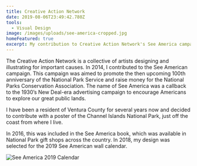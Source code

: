 ```yaml
---
title: Creative Action Network
date: 2019-08-06T23:49:42.780Z
tools:
  - Visual Design
image: /images/uploads/see-america-cropped.jpg
homeFeatured: true
excerpt: My contribution to Creative Action Network's See America campaign.
---
```

The Creative Action Network is a collective of artists designing and illustrating for important causes. In 2014, I contributed to the See American campaign. This campaign was aimed to promote the then upcoming 100th anniversary of the National Park Service and raise money for the National Parks Conservation Association. The name of See America was a callback to the 1930’s New Deal-era advertising campaign to encourage Americans to explore our great public lands.

I have been a resident of Ventura County for several years now and decided to contribute with a poster of the Channel Islands National Park, just off the coast from where I live.

In 2016, this was included in the See America book, which was available in National Park gift shops across the country. In 2018, my design was selected for the 2019 See American wall calendar.

![See America 2019 Calendar](/images/uploads/see-america-calendar.jpg)
